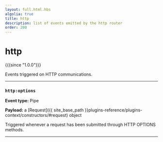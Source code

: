 ```yaml
---
layout: full.html.hbs
algolia: true
title: http
description: list of events emitted by the http router
order: 200
---
```


# http

{{{since "1.0.0"}}}

Events triggered on HTTP communications.

---

### `http:options`

**Event type:** Pipe

**Payload:** a [Request]({{ site_base_path }}plugins-reference/plugins-context/constructors/#request) object

Triggered whenever a request has been submitted through HTTP OPTIONS methods.

---
